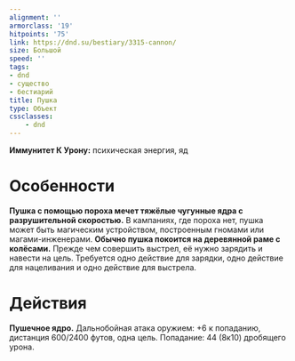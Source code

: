 ```yaml
---
alignment: ''
armorclass: '19'
hitpoints: '75'
link: https://dnd.su/bestiary/3315-cannon/
size: Большой
speed: ''
tags:
- dnd
- существо
- бестиарий
title: Пушка
type: Объект
cssclasses:
    - dnd
---
```



**Иммунитет К Урону:** психическая энергия, яд


# Особенности
**Пушка с помощью пороха мечет тяжёлые чугунные ядра с разрушительной скоростью.** В кампаниях, где пороха нет, пушка может быть магическим устройством, построенным гномами или магами-инженерами.
**Обычно пушка покоится на деревянной раме с колёсами.** Прежде чем совершить выстрел, её нужно зарядить и навести на цель. Требуется одно действие для зарядки, одно действие для нацеливания и одно действие для выстрела.


# Действия
**Пушечное ядро.** Дальнобойная атака оружием: +6 к попаданию, дистанция 600/2400 футов, одна цель. Попадание: 44 (8к10) дробящего урона.